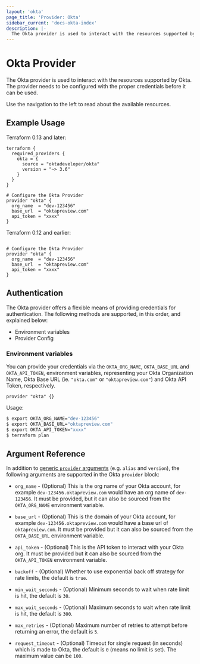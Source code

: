 ```yaml
---
layout: 'okta'
page_title: 'Provider: Okta'
sidebar_current: 'docs-okta-index'
description: |-
  The Okta provider is used to interact with the resources supported by Okta. The provider needs to be configured with the proper credentials before it can be used.
---
```


# Okta Provider

The Okta provider is used to interact with the resources supported by Okta. The provider needs to be configured with the proper credentials before it can be used.

Use the navigation to the left to read about the available resources.

## Example Usage

Terraform 0.13 and later:

```hcl
terraform {
  required_providers {
    okta = {
      source = "oktadeveloper/okta"
      version = "~> 3.6"
    }
  }
}

# Configure the Okta Provider
provider "okta" {
  org_name  = "dev-123456"
  base_url  = "oktapreview.com"
  api_token = "xxxx"
}
```

Terraform 0.12 and earlier:

```hcl

# Configure the Okta Provider
provider "okta" {
  org_name  = "dev-123456"
  base_url  = "oktapreview.com"
  api_token = "xxxx"
}
```

## Authentication

The Okta provider offers a flexible means of providing credentials for
authentication. The following methods are supported, in this order, and
explained below:

- Environment variables
- Provider Config

### Environment variables

You can provide your credentials via the `OKTA_ORG_NAME`, `OKTA_BASE_URL` and `OKTA_API_TOKEN`, environment variables, representing your Okta Organization Name, Okta Base URL (ie. `"okta.com"` or `"oktapreview.com"`) and Okta API Token, respectively.

```hcl
provider "okta" {}
```

Usage:

```sh
$ export OKTA_ORG_NAME="dev-123456"
$ export OKTA_BASE_URL="oktapreview.com"
$ export OKTA_API_TOKEN="xxxx"
$ terraform plan
```

## Argument Reference

In addition to [generic `provider` arguments](https://www.terraform.io/docs/configuration/providers.html)
(e.g. `alias` and `version`), the following arguments are supported in the Okta
`provider` block:

- `org_name` - (Optional) This is the org name of your Okta account, for example `dev-123456.oktapreview.com` would have an org name of `dev-123456`. It must be provided, but it can also be sourced from the `OKTA_ORG_NAME` environment variable.

- `base_url` - (Optional) This is the domain of your Okta account, for example `dev-123456.oktapreview.com` would have a base url of `oktapreview.com`. It must be provided but it can also be sourced from the `OKTA_BASE_URL` environment variable.

- `api_token` - (Optional) This is the API token to interact with your Okta org. It must be provided but it can also be sourced from the `OKTA_API_TOKEN` environment variable.

- `backoff` - (Optional) Whether to use exponential back off strategy for rate limits, the default is `true`.

- `min_wait_seconds` - (Optional) Minimum seconds to wait when rate limit is hit, the default is `30`.

- `max_wait_seconds` - (Optional) Maximum seconds to wait when rate limit is hit, the default is `300`.

- `max_retries` - (Optional) Maximum number of retries to attempt before returning an error, the default is `5`.

- `request_timeout` - (Optional) Timeout for single request (in seconds) which is made to Okta, the default is `0` (means no limit is set). The maximum value can be `100`.
